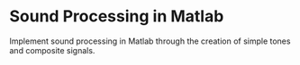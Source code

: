 # Sound Processing in Matlab
Implement sound processing in Matlab through the creation of simple tones and composite signals.


